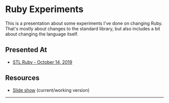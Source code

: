 Ruby Experiments
================

This is a presentation about some experiments I've done on changing Ruby.
That's mostly about changes to the standard library,
but also includes a bit about changing the language itself.


Presented At
------------

* [STL Ruby - October 14, 2019](https://www.meetup.com/stlruby/events/vhdfhryznbsb/)


Resources
---------

* [Slide show][current_slides] (current/working version)


---

[current_slides]: https://booch.github.io/presentations/Ruby_Experiments/slides.html#1
[remark]: https://remarkjs.com/
